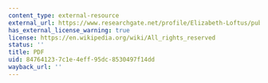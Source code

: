 ```yaml
---
content_type: external-resource
external_url: https://www.researchgate.net/profile/Elizabeth-Loftus/publication/14692369_The_Reality_of_Reptessed_Memories/links/0c96051d455eb984e1000000/The-Reality-of-Reptessed-Memories.pdf
has_external_license_warning: true
license: https://en.wikipedia.org/wiki/All_rights_reserved
status: ''
title: PDF
uid: 84764123-7c1e-4eff-95dc-8530497f14dd
wayback_url: ''
---
```

